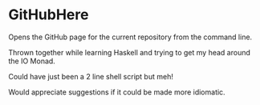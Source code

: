 GitHubHere
==========

Opens the GitHub page for the current repository from the command line.

Thrown together while learning Haskell and trying to get my head around the IO Monad.

Could have just been a 2 line shell script but meh!

Would appreciate suggestions if it could be made more idiomatic.

